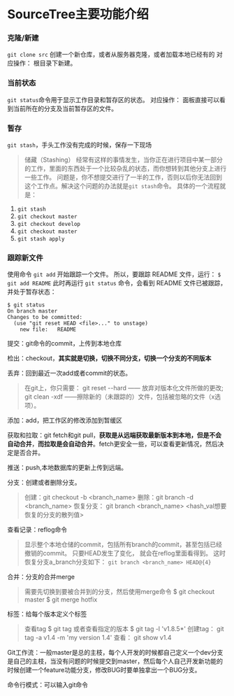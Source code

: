
# SourceTree主要功能介绍

### 克隆/新建

`git clone src`
创建一个新仓库，或者从服务器克隆，或者加载本地已经有的
对应操作： 根目录下新建。

### 当前状态
`git status`命令用于显示工作目录和暂存区的状态。
对应操作： 面板直接可以看到当前所在的分支及当前暂存区的文件。

### 暂存
`git stash`，手头工作没有完成的时候，保存一下现场
>储藏（Stashing）
>经常有这样的事情发生，当你正在进行项目中某一部分的工作，里面的东西处于一个比较杂乱的状态，而你想转到其他分支上进行一些工作。
>问题是，你不想提交进行了一半的工作，否则以后你无法回到这个工作点。解决这个问题的办法就是`git stash`命令。
具体的一个流程就是：
1. `git stash`
3. `git checkout master`
3. `git checkout develop`
4. `git checkout master`
5. `git stash apply`

### 跟踪新文件
使用命令 `git add` 开始跟踪一个文件。 所以，要跟踪 README 文件，运行：
```$ git add README```
此时再运行 `git status` 命令，会看到 README 文件已被跟踪，并处于暂存状态：
```
$ git status
On branch master
Changes to be committed:
  (use "git reset HEAD <file>..." to unstage)
    new file:   README
```


提交：git命令的commit，上传到本地仓库

检出：checkout，**其实就是切换，切换不同分支，切换一个分支的不同版本**

丢弃：回到最近一次add或者commit的状态。

> 在git上，你只需要：
> git reset --hard —— 放弃对版本化文件所做的更改;
> git clean -xdf ——擦除新的（未跟踪的）文件，包括被忽略的文件（x选项）。


添加：add，把工作区的修改添加到暂缓区

获取和拉取：git fetch和git pull，**获取是从远端获取最新版本到本地，但是不会自动合并**，**而拉取是会自动合并**。fetch更安全一些，可以查看更新情况，然后决定是否合并。

推送：push,本地数据库的更新上传到远端。

分支：创建或者删除分支。
> 创建：git checkout -b <branch_name>
> 删除：git branch -d <branch_name>
> 恢复分支： git branch <branch_name> <hash_val想要恢复的分支的散列值>
> 
查看记录：reflog命令
> 显示整个本地仓储的commit，包括所有branch的commit，甚至包括已经撤销的commit。
> 只要HEAD发生了变化， 就会在reflog里面看得到。
> 这时恢复分支a_branch分支如下：
`git branch <branch_name> HEAD@{4}`

合并：分支的合并merge
> 需要先切换到要被合并到的分支，然后使用merge命令
> $ git checkout master
> $ git merge hotfix

标签：给每个版本定义个标签
> 查看tag
> $ git tag 或者查看指定的版本 $ git tag -l 'v1.8.5*'
> 创建tag： git tag -a v1.4 -m 'my version 1.4'
> 查看： git show v1.4

Git工作流：一般master是总的主枝，每个人开发的时候都自己定义一个dev分支是自己的主枝，当没有问题的时候提交到master，然后每个人自己开发新功能的时候创建一个feature功能分支，修改BUG时要单独拿出一个BUG分支。

命令行模式：可以输入git命令

